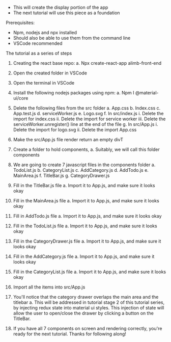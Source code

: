 - This will create the display portion of the app
- The next tutorial will use this piece as a foundation


Prerequisites:
- Npm, nodejs and npx installed
- Should also be able to use them from the command line
- VSCode recommended


The tutorial as a series of steps
1. Creating the react base repo:
	a. Npx create-react-app alimb-front-end
2. Open the created folder in VSCode
3. Open the terminal in VSCode
4. Install the following nodejs packages using npm:
	a. Npm I @material-ui/core
5. Delete the following files from the src folder
	a. App.css
	b. Index.css
	c. App.test.js
	d. serviceWorker.js
	e. Logo.svg
	f. In src/index.js
		i. Delete the import for index.css
		ii. Delete the import for service worker
		iii. Delete the serviceWorker.unregister() line at the end of the file
	g. In src/App.js
		i. Delete the import for logo.svg
		ii. Delete the import App.css
6. Make the src/App.js file render return an empty divT
7. Create a folder to hold components,
	a. Suitably, we will call this folder components
8. We are going to create 7 javascript files in the components folder
	a. TodoList.js
	b. CategoryList.js
	c. AddCategory.js
	d. AddTodo.js
	e. MainArea.js
	f. TitleBar.js
	g. CategoryDrawer.js
9. Fill in the TitleBar.js file
	a. Import it to App.js, and make sure it looks okay
10. Fill in the MainArea.js file
	a. Import it to App.js, and make sure it looks okay
11. Fill in AddTodo.js file
	a. Import it to App.js, and make sure it looks okay
12. Fill in the TodoList.js file
	a. Import it to App.js, and make sure it looks okay
13. Fill in the CategoryDrawer.js file
	a. Import it to App.js, and make sure it looks okay
14. Fill in the AddCategory.js file
	a. Import it to App.js, and make sure it looks okay
15. Fill in the CategoryList.js file
	a. Import it to App.js, and make sure it looks okay
16. Import all the items into src/App.js



1. You'll notice that the category drawer overlaps the main area and the titlebar
	a. This will be addressed in tutorial stage 2 of this tutorial series, by injecting redux state into material ui styles. This injection of state will allow the user to open/close the drawer by clicking a button on the TitleBar.
2. If you have all 7 components on screen and rendering correctly, you're ready for the next tutorial. Thanks for following along!
	
		

